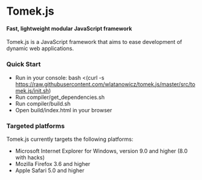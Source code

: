 Tomek.js
=========

#### Fast, lightweight modular JavaScript framework ####

Tomek.js is a JavaScript framework that aims to ease development of dynamic 
web applications.

### Quick Start ###

* Run in your console: bash <(curl -s https://raw.githubusercontent.com/wlatanowicz/tomek.js/master/src/tomek.js/init.sh)
* Run compiler/get_dependencies.sh
* Run compiler/build.sh
* Open build/index.html in your browser

### Targeted platforms ###

Tomek.js currently targets the following platforms:

* Microsoft Internet Explorer for Windows, version 9.0 and higher (8.0 with hacks)
* Mozilla Firefox 3.6 and higher
* Apple Safari 5.0 and higher

